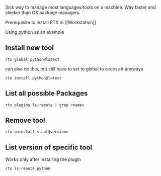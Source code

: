 Sick way to manage most languages/tools on a machine. Way faster and sleeker than OS package managers.

Prerequisite to install RTX in [[Workstation]]

Using python as an example
## Install new tool

```
rtx global python@latest
```

can also do this, but still have to set to global to access it anyways

```
rtx install python@latest
```
## List all possible Packages

```
rtx plugins ls-remote | grep <name>
```

## Remove tool

```
rtx uninstall <tool@version>
```

## List version of specific tool

Works only after installing the plugin

```
rtx ls-remote python
```